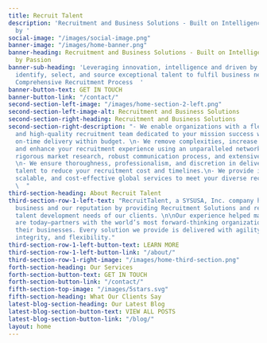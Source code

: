 ```yaml
---
title: Recruit Talent
description: 'Recruitment and Business Solutions - Built on Intelligence and driven
  by '
social-image: "/images/social-image.png"
banner-image: "/images/home-banner.png"
banner-heading: Recruitment and Business Solutions - Built on Intelligence and driven
  by Passion
banner-sub-heading: 'Leveraging innovation, intelligence and driven by Passion to
  identify, select, and source exceptional talent to fulfil business needs using a
  Comprehensive Recruitment Process  '
banner-button-text: GET IN TOUCH
banner-button-link: "/contact/"
second-section-left-image: "/images/home-section-2-left.png"
second-section-left-image-alt: Recruitment and Business Solutions
second-section-right-heading: Recruitment and Business Solutions
second-section-right-description: "- We enable organizations with a flexible, reliable,
  and high-quality recruitment team dedicated to your mission success while ensuring
  on-time delivery within budget. \n- We remove complexities, increase efficiency,
  and enhance your recruitment experience using an unparalleled network of candidates,
  rigorous market research, robust communication process, and extensive industry knowledge.
  \n- We ensure thoroughness, professionalism, and discretion in delivering top-tier
  talent to reduce your recruitment cost and timelines.\n- We provide innovative,
  scalable, and cost-effective global services to meet your diverse recruitment needs
  \  "
third-section-heading: About Recruit Talent
third-section-row-1-left-text: "RecruitTalent, a SYSUSA, Inc. company has built its
  business and our reputation by providing Recruitment Solutions and realizing the
  talent development needs of our clients. \n\nOur experience helped make us who we
  are today—partners with the world’s most forward-thinking organizations, that power
  their businesses. Every solution we provide is delivered with agility, scale, quality,
  integrity, and flexibility."
third-section-row-1-left-button-text: LEARN MORE
third-section-row-1-left-button-link: "/about/"
third-section-row-1-right-image: "/images/home-third-section.png"
forth-section-heading: Our Services
forth-section-button-text: GET IN TOUCH
forth-section-button-link: "/contact/"
fifth-section-top-image: "/images/5stars.svg"
fifth-section-heading: What Our Clients Say
latest-blog-section-heading: Our Latest Blog
latest-blog-section-button-text: VIEW ALL POSTS
latest-blog-section-button-link: "/blog/"
layout: home
---
```


